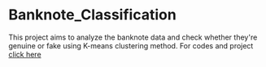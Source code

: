# Banknote_Classification
This project aims to analyze the banknote data and check whether they're genuine or fake using K-means clustering method.
For codes and project [click here](https://github.com/mausam3407/Banknote_Classification/tree/master)
